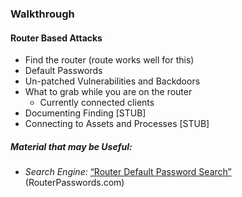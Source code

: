 ### Walkthrough


#### Router Based Attacks


  * Find the router (route works well for this)
  * Default Passwords
  * Un-patched Vulnerabilities and Backdoors
  * What to grab while you are on the router
    * Currently connected clients
  * Documenting Finding [STUB]
  * Connecting to Assets and Processes [STUB]

##### Material that may be Useful:

  * *Search Engine:* [“Router Default Password Search”](http://www.routerpasswords.com/) (RouterPasswords.com)

